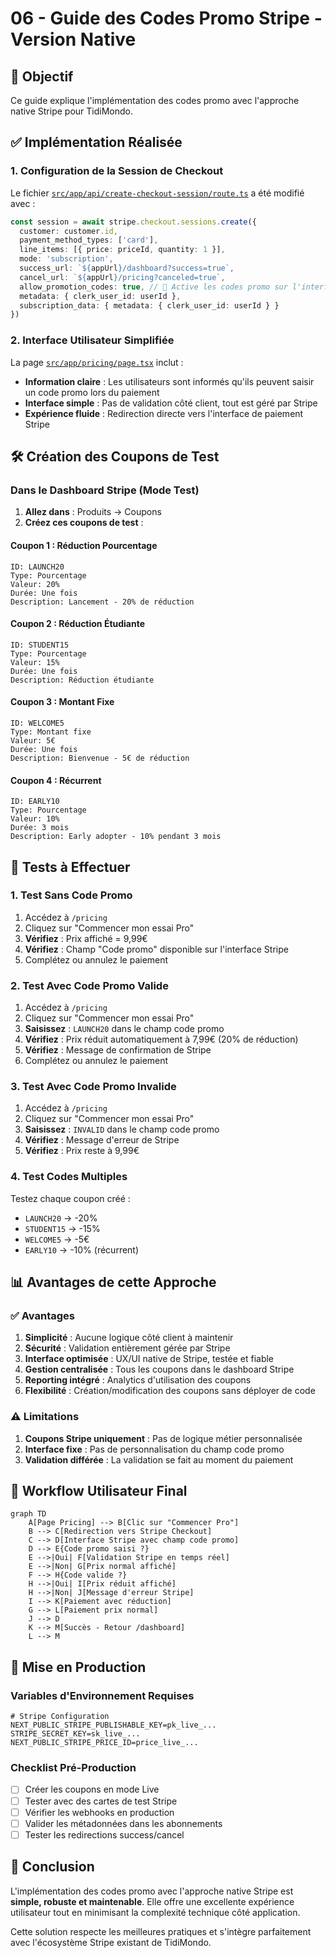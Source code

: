 # 06 - Guide des Codes Promo Stripe - Version Native

## 🎯 Objectif

Ce guide explique l'implémentation des codes promo avec l'approche native Stripe pour TidiMondo.

## ✅ Implémentation Réalisée

### 1. Configuration de la Session de Checkout

Le fichier [`src/app/api/create-checkout-session/route.ts`](../src/app/api/create-checkout-session/route.ts) a été modifié avec :

```typescript
const session = await stripe.checkout.sessions.create({
  customer: customer.id,
  payment_method_types: ['card'],
  line_items: [{ price: priceId, quantity: 1 }],
  mode: 'subscription',
  success_url: `${appUrl}/dashboard?success=true`,
  cancel_url: `${appUrl}/pricing?canceled=true`,
  allow_promotion_codes: true, // 🎯 Active les codes promo sur l'interface Stripe
  metadata: { clerk_user_id: userId },
  subscription_data: { metadata: { clerk_user_id: userId } }
})
```

### 2. Interface Utilisateur Simplifiée

La page [`src/app/pricing/page.tsx`](../src/app/pricing/page.tsx) inclut :

- **Information claire** : Les utilisateurs sont informés qu'ils peuvent saisir un code promo lors du paiement
- **Interface simple** : Pas de validation côté client, tout est géré par Stripe
- **Expérience fluide** : Redirection directe vers l'interface de paiement Stripe

## 🛠️ Création des Coupons de Test

### Dans le Dashboard Stripe (Mode Test)

1. **Allez dans** : Produits → Coupons
2. **Créez ces coupons de test** :

#### Coupon 1 : Réduction Pourcentage
```
ID: LAUNCH20
Type: Pourcentage
Valeur: 20%
Durée: Une fois
Description: Lancement - 20% de réduction
```

#### Coupon 2 : Réduction Étudiante
```
ID: STUDENT15
Type: Pourcentage
Valeur: 15%
Durée: Une fois
Description: Réduction étudiante
```

#### Coupon 3 : Montant Fixe
```
ID: WELCOME5
Type: Montant fixe
Valeur: 5€
Durée: Une fois
Description: Bienvenue - 5€ de réduction
```

#### Coupon 4 : Récurrent
```
ID: EARLY10
Type: Pourcentage
Valeur: 10%
Durée: 3 mois
Description: Early adopter - 10% pendant 3 mois
```

## 🧪 Tests à Effectuer

### 1. Test Sans Code Promo

1. Accédez à `/pricing`
2. Cliquez sur "Commencer mon essai Pro"
3. **Vérifiez** : Prix affiché = 9,99€
4. **Vérifiez** : Champ "Code promo" disponible sur l'interface Stripe
5. Complétez ou annulez le paiement

### 2. Test Avec Code Promo Valide

1. Accédez à `/pricing`
2. Cliquez sur "Commencer mon essai Pro"
3. **Saisissez** : `LAUNCH20` dans le champ code promo
4. **Vérifiez** : Prix réduit automatiquement à 7,99€ (20% de réduction)
5. **Vérifiez** : Message de confirmation de Stripe
6. Complétez ou annulez le paiement

### 3. Test Avec Code Promo Invalide

1. Accédez à `/pricing`
2. Cliquez sur "Commencer mon essai Pro"
3. **Saisissez** : `INVALID` dans le champ code promo
4. **Vérifiez** : Message d'erreur de Stripe
5. **Vérifiez** : Prix reste à 9,99€

### 4. Test Codes Multiples

Testez chaque coupon créé :
- `LAUNCH20` → -20%
- `STUDENT15` → -15%
- `WELCOME5` → -5€
- `EARLY10` → -10% (récurrent)

## 📊 Avantages de cette Approche

### ✅ Avantages

1. **Simplicité** : Aucune logique côté client à maintenir
2. **Sécurité** : Validation entièrement gérée par Stripe
3. **Interface optimisée** : UX/UI native de Stripe, testée et fiable
4. **Gestion centralisée** : Tous les coupons dans le dashboard Stripe
5. **Reporting intégré** : Analytics d'utilisation des coupons
6. **Flexibilité** : Création/modification des coupons sans déployer de code

### ⚠️ Limitations

1. **Coupons Stripe uniquement** : Pas de logique métier personnalisée
2. **Interface fixe** : Pas de personnalisation du champ code promo
3. **Validation différée** : La validation se fait au moment du paiement

## 🎯 Workflow Utilisateur Final

```mermaid
graph TD
    A[Page Pricing] --> B[Clic sur "Commencer Pro"]
    B --> C[Redirection vers Stripe Checkout]
    C --> D[Interface Stripe avec champ code promo]
    D --> E{Code promo saisi ?}
    E -->|Oui| F[Validation Stripe en temps réel]
    E -->|Non| G[Prix normal affiché]
    F --> H{Code valide ?}
    H -->|Oui| I[Prix réduit affiché]
    H -->|Non| J[Message d'erreur Stripe]
    I --> K[Paiement avec réduction]
    G --> L[Paiement prix normal]
    J --> D
    K --> M[Succès - Retour /dashboard]
    L --> M
```

## 🚀 Mise en Production

### Variables d'Environnement Requises

```env
# Stripe Configuration
NEXT_PUBLIC_STRIPE_PUBLISHABLE_KEY=pk_live_...
STRIPE_SECRET_KEY=sk_live_...
NEXT_PUBLIC_STRIPE_PRICE_ID=price_live_...
```

### Checklist Pré-Production

- [ ] Créer les coupons en mode Live
- [ ] Tester avec des cartes de test Stripe
- [ ] Vérifier les webhooks en production
- [ ] Valider les métadonnées dans les abonnements
- [ ] Tester les redirections success/cancel

## 🎉 Conclusion

L'implémentation des codes promo avec l'approche native Stripe est **simple, robuste et maintenable**. Elle offre une excellente expérience utilisateur tout en minimisant la complexité technique côté application.

Cette solution respecte les meilleures pratiques et s'intègre parfaitement avec l'écosystème Stripe existant de TidiMondo.